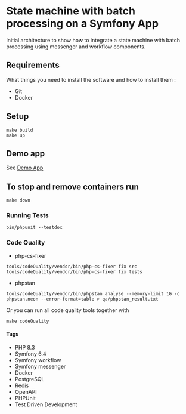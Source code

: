 # State machine with batch processing on a Symfony App
Initial architecture to show how to integrate a state machine with batch processing using messenger and workflow components.


## Requirements
What things you need to install the software and how to install them : 
* Git
* Docker

## Setup
```
make build
make up
```

## Demo app
See [Demo App](docs/demo.md)

## To stop and remove containers run
```
make down
```

### Running Tests
```
bin/phpunit --testdox 
```

### Code Quality

* php-cs-fixer
```
tools/codeQuality/vendor/bin/php-cs-fixer fix src
tools/codeQuality/vendor/bin/php-cs-fixer fix tests
```
* phpstan
```
tools/codeQuality/vendor/bin/phpstan analyse --memory-limit 1G -c phpstan.neon --error-format=table > qa/phpstan_result.txt

```

Or you can run all code quality tools together with
```
make codeQuality
```

#### Tags
* PHP 8.3
* Symfony 6.4
* Symfony workflow
* Symfony messenger
* Docker
* PostgreSQL
* Redis
* OpenAPI
* PHPUnit
* Test Driven Development

